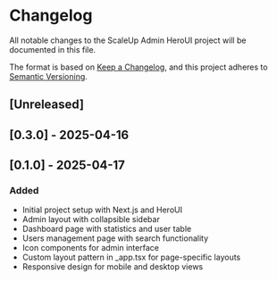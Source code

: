 # Changelog

All notable changes to the ScaleUp Admin HeroUI project will be documented in this file.

The format is based on [Keep a Changelog](https://keepachangelog.com/en/1.0.0/),
and this project adheres to [Semantic Versioning](https://semver.org/spec/v2.0.0.html).

## [Unreleased]

## [0.3.0] - 2025-04-16

## [0.1.0] - 2025-04-17

### Added
- Initial project setup with Next.js and HeroUI
- Admin layout with collapsible sidebar
- Dashboard page with statistics and user table
- Users management page with search functionality
- Icon components for admin interface
- Custom layout pattern in _app.tsx for page-specific layouts
- Responsive design for mobile and desktop views 